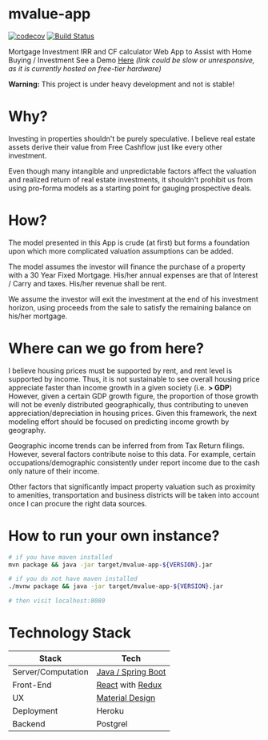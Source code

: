 # mvalue-app

[![codecov](https://codecov.io/gh/erfangc/mvalue-app/branch/master/graph/badge.svg)](https://codecov.io/gh/erfangc/mvalue-app) [![Build Status](https://travis-ci.org/erfangc/mvalue-app.svg?branch=master)](https://travis-ci.org/erfangc/mvalue-app)

Mortgage Investment IRR and CF calculator Web App to Assist with Home Buying / Investment
See a Demo [Here](https://radiant-journey-76639.herokuapp.com/) *(link could be slow or unresponsive, as it is currently hosted on free-tier hardware)*

**Warning:** This project is under heavy development and not is stable!

# Why?

Investing in properties shouldn't be purely speculative. I believe real estate assets derive their value from Free Cashflow just like every other investment.

Even though many intangible and unpredictable factors affect the valuation and realized return of real estate investments, it shouldn't prohibit us from using pro-forma models as a starting point for gauging prospective deals.

# How?

The model presented in this App is crude (at first) but forms a foundation upon which more complicated valuation assumptions can be added.

The model assumes the investor will finance the purchase of a property with a 30 Year Fixed Mortgage. His/her annual expenses are that of Interest / Carry and taxes. His/her revenue shall be rent.

We assume the investor will exit the investment at the end of his investment horizon, using proceeds from the sale to satisfy the remaining balance on his/her mortgage.

# Where can we go from here?

I believe housing prices must be supported by rent, and rent level is supported by income. Thus, it is not sustainable to see overall housing price appreciate faster than income growth in a given society (i.e. **> GDP**)  
However, given a certain GDP growth figure, the proportion of those growth will not be evenly distributed geographically, thus contributing to uneven appreciation/depreciation in housing prices.
Given this framework, the next modeling effort should be focused on predicting income growth by geography.

Geographic income trends can be inferred from from Tax Return filings. However, several factors contribute noise to this data. For example, certain occupations/demographic consistently under report income due to the cash only nature of their income.

Other factors that significantly impact property valuation such as proximity to amenities, transportation and business districts will be taken into account once I can procure the right data sources. 

# How to run your own instance?

```bash
# if you have maven installed
mvn package && java -jar target/mvalue-app-${VERSION}.jar

# if you do not have maven installed
./mvnw package && java -jar target/mvalue-app-${VERSION}.jar

# then visit localhost:8080
```

# Technology Stack

| Stack              |      Tech                                                                                  |
|--------------------|--------------------------------------------------------------------------------------------|
| Server/Computation | [Java / Spring Boot](http://docs.spring.io/spring-boot/docs/current/reference/htmlsingle/) |
| Front-End          | [React](https://facebook.github.io/react/) with [Redux](http://redux.js.org/index.html)    |
| UX                 | [Material Design](https://www.google.com/design/spec/material-design/introduction.html)    |
| Deployment         | Heroku                                                                                     |
| Backend            | Postgrel                                                                                   |
